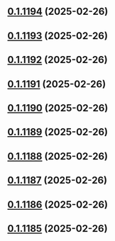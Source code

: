 ## [0.1.1194](https://github.com/binary-braids/terraform-oracle/compare/v0.1.1193...v0.1.1194) (2025-02-26)



## [0.1.1193](https://github.com/binary-braids/terraform-oracle/compare/v0.1.1192...v0.1.1193) (2025-02-26)



## [0.1.1192](https://github.com/binary-braids/terraform-oracle/compare/v0.1.1191...v0.1.1192) (2025-02-26)



## [0.1.1191](https://github.com/binary-braids/terraform-oracle/compare/v0.1.1190...v0.1.1191) (2025-02-26)



## [0.1.1190](https://github.com/binary-braids/terraform-oracle/compare/v0.1.1189...v0.1.1190) (2025-02-26)



## [0.1.1189](https://github.com/binary-braids/terraform-oracle/compare/v0.1.1188...v0.1.1189) (2025-02-26)



## [0.1.1188](https://github.com/binary-braids/terraform-oracle/compare/v0.1.1187...v0.1.1188) (2025-02-26)



## [0.1.1187](https://github.com/binary-braids/terraform-oracle/compare/v0.1.1186...v0.1.1187) (2025-02-26)



## [0.1.1186](https://github.com/binary-braids/terraform-oracle/compare/v0.1.1185...v0.1.1186) (2025-02-26)



## [0.1.1185](https://github.com/binary-braids/terraform-oracle/compare/v0.1.1184...v0.1.1185) (2025-02-26)



